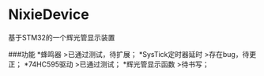 # NixieDevice
基于STM32的一个辉光管显示装置

###功能
*蜂鸣器                     >已通过测试，待扩展；
*SysTick定时器延时          >存在bug，待更正；
*74HC595驱动                >已通过测试；
*辉光管显示函数              >待书写；